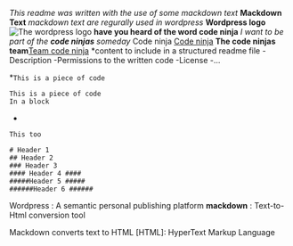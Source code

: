 *This readme was written with the use of some _mackdown_ text*
**Mackdown Text**
_mackdown text are regurally used in wordpress_
**Wordpress logo** ![The wordpress logo](https://encrypted-tbn0.gstatic.com/images?q=tbn:ANd9GcSq3QpvGBeL6vff8Yy0yyCnLHDzbKtwx1Z6PokshNqlSA&s)
</b>
**have you heard of the word code ninja** _I want to be part of the **code ninjas** someday_
Code ninja [Code ninja](/https://encrypted-tbn0.gstatic.com/images?q=tbn:ANd9GcTWhey4vOqD7DsW_TwQtN8LNOOm9mvHDWOS5bUPm3ucvw&s)
**The code ninjas team**[Team code ninja](https://encrypted-tbn0.gstatic.com/images?q=tbn:ANd9GcTO0I0Upm1eKwbnL9jpmQODvnv170mcu-lTomdwTshw9A&s)
</b>
*content to include in a structured readme file
-Description
-Permissions to the written code
-License
-...

*`This is a piece of code`
  ~~~~
  This is a piece of code
  In a block
  ~~~~

  *
  ```
  This too
  ```
  ```
  # Header 1
  ## Header 2
  ### Header 3
  #### Header 4 ####
  #####Header 5 #####
  ######Header 6 ######

  ```
  Wordpress
  : A semantic personal publishing platform
  **mackdown**
  : Text-to-Html conversion tool

  Mackdown converts text to HTML
  [HTML]: HyperText Markup Language

